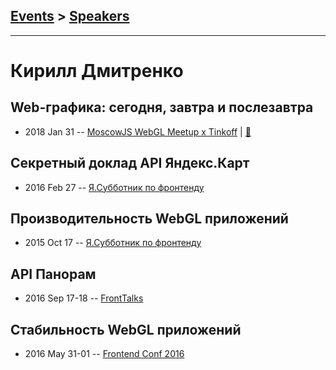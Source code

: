 ## [Events](../README.md) > [Speakers](../speakers.md)
---

# Кирилл Дмитренко

## Web-графика: сегодня, завтра и послезавтра
- 2018 Jan 31 -- [MoscowJS WebGL Meetup x Tinkoff](https://youtu.be/O0vBlgjm6P8)  | [:notebook:](https://cloud.mail.ru/public/B3VV/k3uWUnB5L)  
## Секретный доклад API Яндекс.Карт
- 2016 Feb 27 -- [Я.Субботник по фронтенду](https://events.yandex.ru/lib/talks/3345/)    
## Производительность WebGL приложений
- 2015 Oct 17 -- [Я.Субботник по фронтенду](https://events.yandex.ru/lib/talks/3211/)    
## API Панорам
- 2016 Sep 17-18 -- [FrontTalks](https://events.yandex.ru/lib/talks/3923/)    
## Стабильность WebGL приложений
- 2016 May 31-01 -- [Frontend Conf 2016](https://www.youtube.com/watch?v=M1-ng9L6o1I)    
